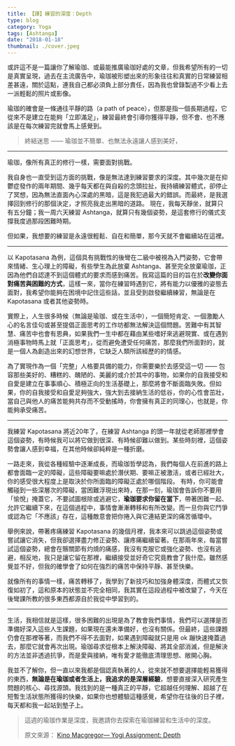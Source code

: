 ```yaml
---
title: 【譯】練習的深度：Depth
type: blog
category: Yoga
tags: [Ashtanga]
date: "2018-01-18"
thumbnail: ./cover.jpeg
---
```


或許這不是一篇讓你了解瑜珈、或最能推廣瑜珈好處的文章，但我希望所有的一切是真實呈現，過去在主流廣告中，瑜珈被形塑出來的形象往往和真實的日常練習相差甚遠，關於這點，連我自己都必須負上部分責任，因為我也曾錄製過不少看上去一派輕鬆的照片或影像。

瑜珈的確會是一條通往平靜的路（a path of peace），但那是指一個長期過程，它從來不是建立在能夠「立即滿足」，練習最終會引導你獲得平靜，但不會、也不應該是在每次練習完就會馬上感覺到。

> 終結迷思 —— 瑜珈並不簡單、也無法永遠讓人感到美好，

---

瑜珈，像所有真正的修行一樣，需要面對挑戰。

我自身也一直受到這方面的挑戰，像是無法達到練習要求的深度。其中幾次是在抑鬱症發作的兩年期間、幾乎每天都在與自殺的念頭拉扯，我持續練習體式，卻停止了冥想，因為無法直面內心深處的黑暗，這是我犯過最大的錯誤。而最終，是我選擇回到修行的那個決定，才照亮我走出黑暗的道路。
現在，我每天靜坐，就算只有五分鐘；我一周六天練習 Ashtanga，就算只有幾個姿勢，是這套修行的儀式支撐我度過那段困難時期。

但如果，我想要的練習是永遠很輕鬆、自在和簡單，那今天就不會繼續站在這裡。

---

以 Kapotasana 為例，這個具有挑戰性的後彎在二級中被視為入門姿勢，它會帶來情緒、生心理上的障礙，有些學生為此放棄 Ashtanga、甚至完全放棄瑜珈，正因為他們自認達不到這個體式的要求而感到痛苦。我寫這篇的目的旨在於**改變你面對痛苦與困難的方式**，這樣一來，當你在練習時遇到它，將有能力以優雅的姿態去面對，我希望你能夠在困境中記住這些話，並且受到啟發繼續練習，無論是在 Kapotasana 或者其他姿勢時。

實際上，人生很多時候（無論是瑜珈、或在生活中），一個簡短肯定、一個激勵人心的名言佳句或甚至提倡正面思考的工作坊都無法解決這個問題。苦難中有其智慧、痛苦中也會有恩典，如果我們一生中都在藉由某些嗜好來逃避現實、或在遇到消極事物時馬上就「正面思考」，從而避免遭受任何痛苦，那麼我們所面對的，就是一個人為創造出來的幻想世界，它缺乏人類所該經歷的的情感。

為了實現作為一個「完整」人格要具備的能力，你需要樂於去感受這一切 —— 包容那些美好的、糟糕的、醜陋的、美麗的或介於其中的事物，如果你的自我接受和自愛是建立在事事順心、積極正向的生活基礎上，那麼將會不斷面臨失敗。但如果，你的自我接受和自愛足夠強大，強大到去接納生活的低谷，你的心性會茁壯，當自己與他人的痛苦能夠共存而不受動搖時，你會擁有真正的同理心，也就是，你能夠承受痛苦。

---

我練習 Kapotasana 將近20年了，在練習 Ashtanga 的頭一年就從老師那裡學會這個姿勢，有時候我可以將它做到很深、有時候卻難以做到。某些時刻裡，這個姿勢會讓人感到幸福，在其他時候卻純粹是一種折磨。

一路走來，我從各種經驗中逐漸成長，而瑜珈哲學認為，我們每個人在前進的路上都會面臨一定的障礙，這些障礙要嘛處於潛伏期、要嘛正被激活，或者已經壯大，你的感受很大程度上是取決於你所面臨的障礙正處於哪個階段。
有時，你可能會觸碰到一些深層次的障礙，當困難浮現出來時，在那一刻，瑜珈會告訴你不要用「愉悅」掩蓋它，不要試圖根除或逃避它，**瑜珈要求你留在當下**，帶著困難一起、允許它繼續下來，在這個過程中，事情會漸漸轉移和有所改變。而一旦你與它鬥爭或認為它「不應該」存在，這種敵意會把你捲入與它連結更深的痛苦循環中。


舉例來說，帶著疼痛練習 Kapotasana 的幾個月裡，我本來可以跳過這個姿勢或嘗試讓它消失，但我卻選擇盡力修正姿勢、讓疼痛繼續留著。在那兩年來，每當嘗試這個姿勢，總會在髂關節有灼燒的痛感，我沒有克服它或強化姿勢、也沒有逃避，相反地，我只是讓它留在那裡，繼續接受並好奇它究竟教會了我什麼。雖然感覺並不好，但我的確學會了如何在強烈的痛苦中保持平靜、甚至快樂。

就像所有的事情一樣，痛苦轉移了，我學到了新技巧和加強身體深度，而體式又恢復如初了，這和原本的狀態並不完全相同，我其實在這段過程中被改變了，今天在後彎課所教的很多東西都源自於我從中學習到的。

---

生活，我相信就是這樣，很多困難的出現是為了教會我們事情，我們可以選擇是否準備好深入這些人生課題，如果現在還未準備好，也沒有關係。但最終，這些課題仍會在那裡等著，而我們不得不去面對，如果遇到障礙就只是用 ok 蹦快速掩蓋過去，那麼它就會再次出現。瑜珈尋求從根本上解決障礙、將其全部消滅，但是解決的方法並非透過抗爭，而是愛與接納，唯有愛才能徹底清理思想、敞開心胸。

我並不了解你，但一直以來我都是個認真執著的人，從來就不想要選擇能輕易獲得的東西，**無論是在瑜珈或者生活上，我追求的是深層經驗**，想要直接深入研究產生問題的核心、尋找源頭。我找到的是一種真正的平靜，它超越任何理解、超越了在短暫生活狀態所獲得的快樂，如果你也想體驗這種感覺，希望你在往後的日子裡，每天都和我一起站到墊子上。


> 這週的瑜珈作業是深度，我邀請你去探索在瑜珈練習和生活中的深度。
>
>原文來源：
[Kino Macgregor― Yogi Assignment: Depth](https://www.kinoyoga.com/yogi-assignment-depth/)